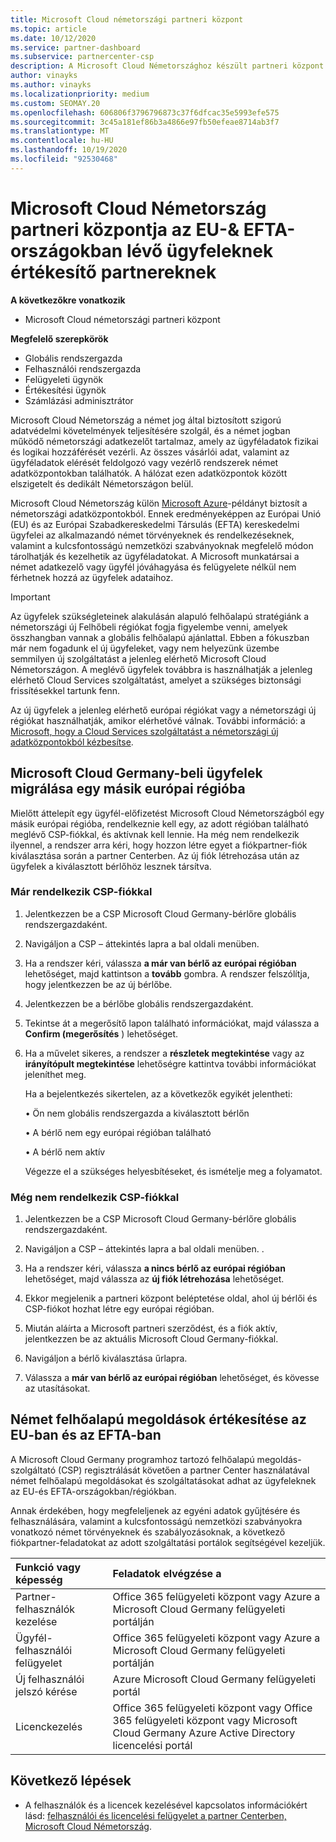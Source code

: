 ```yaml
---
title: Microsoft Cloud németországi partneri központ
ms.topic: article
ms.date: 10/12/2020
ms.service: partner-dashboard
ms.subservice: partnercenter-csp
description: A Microsoft Cloud Németországhoz készült partneri központ az a partneri portál, amely a Microsoft felhőalapú megoldásokat kínál az ügyfeleknek az EU-és EFTA-országokban.
author: vinayks
ms.author: vinayks
ms.localizationpriority: medium
ms.custom: SEOMAY.20
ms.openlocfilehash: 606806f3796796873c37f6dfcac35e5993efe575
ms.sourcegitcommit: 3c45a181ef86b3a4866e97fb50efeae8714ab3f7
ms.translationtype: MT
ms.contentlocale: hu-HU
ms.lasthandoff: 10/19/2020
ms.locfileid: "92530468"
---
```

# <a name="partner-center-for-microsoft-cloud-germany-for-partners-selling-to-customers-in-eu--efta-countries"></a>Microsoft Cloud Németország partneri központja az EU-& EFTA-országokban lévő ügyfeleknek értékesítő partnereknek

**A következőkre vonatkozik**

-  Microsoft Cloud németországi partneri központ

**Megfelelő szerepkörök**

- Globális rendszergazda
- Felhasználói rendszergazda
- Felügyeleti ügynök
- Értékesítési ügynök
- Számlázási adminisztrátor

Microsoft Cloud Németország a német jog által biztosított szigorú adatvédelmi követelmények teljesítésére szolgál, és a német jogban működő németországi adatkezelőt tartalmaz, amely az ügyféladatok fizikai és logikai hozzáférését vezérli. Az összes vásárlói adat, valamint az ügyféladatok elérését feldolgozó vagy vezérlő rendszerek német adatközpontokban találhatók. A hálózat ezen adatközpontok között elszigetelt és dedikált Németországon belül.

Microsoft Cloud Németország külön [Microsoft Azure](https://go.microsoft.com/fwlink/?linkid=847992)-példányt biztosít a németországi adatközpontokból. Ennek eredményeképpen az Európai Unió (EU) és az Európai Szabadkereskedelmi Társulás (EFTA) kereskedelmi ügyfelei az alkalmazandó német törvényeknek és rendelkezéseknek, valamint a kulcsfontosságú nemzetközi szabványoknak megfelelő módon tárolhatják és kezelhetik az ügyféladatokat. A Microsoft munkatársai a német adatkezelő vagy ügyfél jóváhagyása és felügyelete nélkül nem férhetnek hozzá az ügyfelek adataihoz.

> [!IMPORTANT]
> Az ügyfelek szükségleteinek alakulásán alapuló felhőalapú stratégiánk a németországi új Felhőbeli régiókat fogja figyelembe venni, amelyek összhangban vannak a globális felhőalapú ajánlattal. Ebben a fókuszban már nem fogadunk el új ügyfeleket, vagy nem helyezünk üzembe semmilyen új szolgáltatást a jelenleg elérhető Microsoft Cloud Németországon. A meglévő ügyfelek továbbra is használhatják a jelenleg elérhető Cloud Services szolgáltatást, amelyet a szükséges biztonsági frissítésekkel tartunk fenn.
>
> Az új ügyfelek a jelenleg elérhető európai régiókat vagy a németországi új régiókat használhatják, amikor elérhetővé válnak. További információ: a [Microsoft, hogy a Cloud Services szolgáltatást a németországi új adatközpontokból kézbesítse](https://news.microsoft.com/europe/2018/08/31/microsoft-to-deliver-cloud-services-from-new-datacentres-in-germany-in-2019-to-meet-evolving-customer-needs/). 

## <a name="migrate-customers-from-microsoft-cloud-germany-to-another-european-region"></a>Microsoft Cloud Germany-beli ügyfelek migrálása egy másik európai régióba

Mielőtt áttelepít egy ügyfél-előfizetést Microsoft Cloud Németországból egy másik európai régióba, rendelkeznie kell egy, az adott régióban található meglévő CSP-fiókkal, és aktívnak kell lennie. Ha még nem rendelkezik ilyennel, a rendszer arra kéri, hogy hozzon létre egyet a fiókpartner-fiók kiválasztása során a partner Centerben. Az új fiók létrehozása után az ügyfelek a kiválasztott bérlőhöz lesznek társítva.

### <a name="you-already-have-a-csp-account"></a>Már rendelkezik CSP-fiókkal

1. Jelentkezzen be a CSP Microsoft Cloud Germany-bérlőre globális rendszergazdaként.

1. Navigáljon a CSP – áttekintés lapra a bal oldali menüben.
 
1. Ha a rendszer kéri, válassza **a már van bérlő az európai régióban** lehetőséget, majd kattintson a **tovább** gombra. A rendszer felszólítja, hogy jelentkezzen be az új bérlőbe. 

1. Jelentkezzen be a bérlőbe globális rendszergazdaként.
 
1. Tekintse át a megerősítő lapon található információkat, majd válassza a **Confirm (megerősítés** ) lehetőséget.
 
6.  Ha a művelet sikeres, a rendszer a **részletek megtekintése** vagy az **irányítópult megtekintése** lehetőségre kattintva további információkat jeleníthet meg. 

    Ha a bejelentkezés sikertelen, az a következők egyikét jelentheti:
    
    • Ön nem globális rendszergazda a kiválasztott bérlőn
    
    • A bérlő nem egy európai régióban található
    
    • A bérlő nem aktív

    Végezze el a szükséges helyesbítéseket, és ismételje meg a folyamatot. 

### <a name="you-dont-already-have-a-csp-account"></a>Még nem rendelkezik CSP-fiókkal

1. Jelentkezzen be a CSP Microsoft Cloud Germany-bérlőre globális rendszergazdaként.

1. Navigáljon a CSP – áttekintés lapra a bal oldali menüben.
. 
1. Ha a rendszer kéri, válassza **a nincs bérlő az európai régióban** lehetőséget, majd válassza az **új fiók létrehozása** lehetőséget. 
 
1. Ekkor megjelenik a partneri központ beléptetése oldal, ahol új bérlői és CSP-fiókot hozhat létre egy európai régióban.
  
5. Miután aláírta a Microsoft partneri szerződést, és a fiók aktív, jelentkezzen be az aktuális Microsoft Cloud Germany-fiókkal.

6. Navigáljon a bérlő kiválasztása űrlapra.

7. Válassza a **már van bérlő az európai régióban** lehetőséget, és kövesse az utasításokat.


## <a name="selling-german-cloud-solutions-in-eu-and-efta"></a>Német felhőalapú megoldások értékesítése az EU-ban és az EFTA-ban

A Microsoft Cloud Germany programhoz tartozó felhőalapú megoldás-szolgáltató (CSP) regisztrálását követően a partner Center használatával német felhőalapú megoldásokat és szolgáltatásokat adhat az ügyfeleknek az EU-és EFTA-országokban/régiókban.

Annak érdekében, hogy megfeleljenek az egyéni adatok gyűjtésére és felhasználására, valamint a kulcsfontosságú nemzetközi szabványokra vonatkozó német törvényeknek és szabályozásoknak, a következő fiókpartner-feladatokat az adott szolgáltatási portálok segítségével kezeljük.

Funkció vagy képesség | Feladatok elvégzése a
:--- | :---
Partner-felhasználók kezelése | Office 365 felügyeleti központ vagy Azure a Microsoft Cloud Germany felügyeleti portálján
Ügyfél-felhasználói felügyelet | Office 365 felügyeleti központ vagy Azure a Microsoft Cloud Germany felügyeleti portálján
Új felhasználói jelszó kérése | Azure Microsoft Cloud Germany felügyeleti portál
Licenckezelés | Office 365 felügyeleti központ vagy Office 365 felügyeleti központ vagy Microsoft Cloud Germany Azure Active Directory licencelési portál

## <a name="next-steps"></a>Következő lépések

- A felhasználók és a licencek kezelésével kapcsolatos információkért lásd: [felhasználói és licencelési felügyelet a partner Centerben, Microsoft Cloud Németország](user-management-in-partner-center-for-microsoft-cloud-germany.md).

